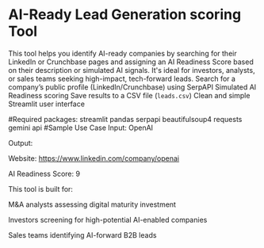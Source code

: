 
# AI-Ready Lead Generation scoring Tool

This tool helps you identify AI-ready companies by searching for their LinkedIn or Crunchbase pages and assigning an AI Readiness Score based on their description or simulated AI signals. It's ideal for investors, analysts, or sales teams seeking high-impact, tech-forward leads.
 Search for a company’s public profile (LinkedIn/Crunchbase) using SerpAPI
 Simulated AI Readiness scoring
 Save results to a CSV file (`leads.csv`)
Clean and simple Streamlit user interface

#Required packages:
streamlit
pandas
serpapi
beautifulsoup4
requests
gemini api
#Sample Use Case
Input: OpenAI

Output:

Website: https://www.linkedin.com/company/openai

AI Readiness Score: 9

This tool is built for:

M&A analysts assessing digital maturity investment 

Investors screening for high-potential AI-enabled companies

Sales teams identifying AI-forward B2B leads

